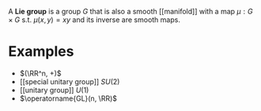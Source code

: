 A **Lie group** is a group $G$ that is also a smooth [[manifold]] with a map $\mu: G \times G$ s.t. $\mu(x,y)=xy$ and its inverse are smooth maps.

# Examples

* $(\RR^n, +)$
* [[special unitary group]] $SU(2)$
* [[unitary group]] $U(1)$
* $\operatorname{GL}(n, \RR)$